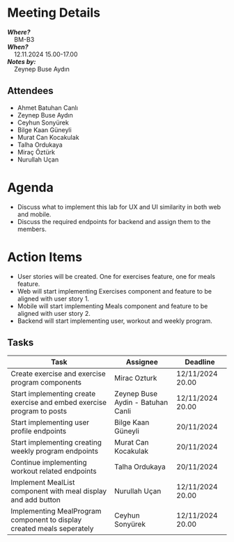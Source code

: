 # Meeting Details
_**Where?**_ \
&nbsp;&nbsp;&nbsp; BM-B3\
_**When?**_ \
&nbsp;&nbsp;&nbsp; 12.11.2024 15.00-17.00 \
_**Notes by:**_ \
&nbsp;&nbsp;&nbsp; Zeynep Buse Aydın
## Attendees
* Ahmet Batuhan Canlı
* Zeynep Buse Aydın
* Ceyhun Sonyürek
* Bilge Kaan Güneyli
* Murat Can Kocakulak
* Talha Ordukaya
* Miraç Öztürk
* Nurullah Uçan

# Agenda
* Discuss what to implement this lab for UX and UI similarity in both web and mobile.
* Discuss the required endpoints for backend and assign them to the members.

# Action Items
* User stories will be created. One for exercises feature, one for meals feature.
* Web will start implementing Exercises component and feature to be aligned with user story 1.
* Mobile will start implementing Meals component and feature to be aligned with user story 2.
* Backend will start implementing user, workout and weekly program.

## Tasks
| Task        | Assignee    | Deadline    |
|-------------|-------------|-------------|
| Create exercise and exercise program components | Mirac Ozturk | 12/11/2024 20.00 |
| Start implementing create exercise and embed exercise program to posts | Zeynep Buse Aydin - Batuhan Canli | 12/11/2024 20.00 |
| Start implementing user profile endpoints | Bilge Kaan Güneyli  | 20/11/2024 |
| Start implementing creating weekly program endpoints | Murat Can Kocakulak  | 20/11/2024 |
| Continue implementing workout related endpoints | Talha Ordukaya | 20/11/2024 |
| Implement MealList component with meal display and add button | Nurullah Uçan | 12/11/2024 20.00|
| Implementing MealProgram component to display created meals seperately | Ceyhun Sonyürek | 12/11/2024 20.00|